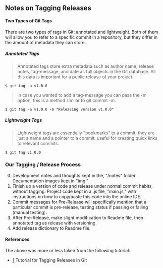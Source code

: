 ## Notes on Tagging Releases

#### Two Types of Git Tags

There are two types of tags in Git: annotated and lightweight. Both of them will allow you to refer to a specific commit in a repository, but they differ in the amount of metadata they can store.

##### Annotated Tags

> Annotated tags store extra metadata such as author name, release notes, tag-message, and date as full objects in the Git database. All this data is important for a public release of your project.

```
$ git tag -a v1.0.0
```

> In case you wanted to add a tag-message you can pass the -m option, this is a method similar to git commit -m.

```
$ git tag -a v1.0.0 -m "Releasing version v1.0.0"
```

##### Lightweight Tags

> Lightweight tags are essentially "bookmarks" to a commit, they are just a name and a pointer to a commit, useful for creating quick links to relevant commits.

```
$ git tag v1.0.0
```

### Our Tagging / Release Process

0. Development notes and thoughts kept in the, "/notes" folder. Documentation images kept in "img."
1. Finish up a version of code and release under normal commit habits, without tagging. Project code kept in a .js file, "main.js," with instructions on how to copy/paste this code into the online IDE.
2. Commit messages for Pre-Release will specifically mention that a particular commit is pre-release, testing status if passing or failing (manual testing).
3. After Pre-Release, make slight modification to Readme file, then annotated tag as release with versioning.
4. Add release dictionary to Readme file.

#### References

The above was more or less taken from the following tutorial:

* [1](https://dev.to/neshaz/a-tutorial-for-tagging-releases-in-git-147e) Tutorial for Tagging Releases in Git
